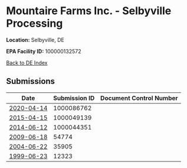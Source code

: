 # Mountaire Farms Inc. - Selbyville Processing

**Location:** Selbyville, DE

**EPA Facility ID:** 100000132572

[Back to DE Index](../../index.md)

## Submissions

| Date | Submission ID | Document Control Number |
|------|--------------|-------------------------|
| [2020-04-14](submissions/1000086762.md) | 1000086762 |  |
| [2015-04-15](submissions/1000049139.md) | 1000049139 |  |
| [2014-06-12](submissions/1000044351.md) | 1000044351 |  |
| [2009-06-18](submissions/54774.md) | 54774 |  |
| [2004-06-22](submissions/35905.md) | 35905 |  |
| [1999-06-23](submissions/12323.md) | 12323 |  |

